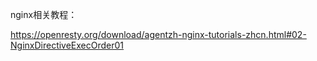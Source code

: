 nginx相关教程：

https://openresty.org/download/agentzh-nginx-tutorials-zhcn.html#02-NginxDirectiveExecOrder01